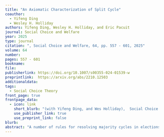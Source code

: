 ```yaml
---
title: "An Axiomatic Characterization of Split Cycle"
coauthor: 
  - Yifeng Ding
  - Wesley H. Holliday
authors: Yifeng Ding, Wesley H. Holliday, and Eric Pacuit
journal: Social Choice and Welfare
year: 2025
type: journal
citation: ", Social Choice and Welfare, 64, pp. 557 - 601, 2025"
volume: 64
number: 
pages: 557 - 601
bookname: 
file: 
publisherlink: https://doi.org/10.1007/s00355-024-01539-w 
preprintlink:  https://arxiv.org/abs/2210.12503
additionaldata:
tags: 
  - Social Choice Theory
front_page: true
frontpage_data:
  - icon: link 
    short_blurb: "(with Yifeng Ding, and Wes Holliday),  Social Choice and Welfare, 2025"
    use_publisher_link: true
    use_preprint_link: false
blurb: 
abstract: "A number of rules for resolving majority cycles in elections have been proposed in the literature. Recently, Holliday and Pacuit (Journal of Theoretical Politics 33 (2021) 475-524) axiomatically characterized the class of rules refined by one such cycle-resolving rule, dubbed Split Cycle: in each majority cycle, discard the majority preferences with the smallest majority margin. They showed that any rule satisfying five standard axioms, plus a weakening of Arrow's Independence of Irrelevant Alternatives (IIA) called Coherent IIA, is refined by Split Cycle. In this paper, we go further and show that Split Cycle is the only rule satisfying the axioms of Holliday and Pacuit together with two additional axioms: Coherent Defeat and Positive Involvement in Defeat. Coherent Defeat states that any majority preference not occurring in a cycle is retained, while Positive Involvement in Defeat is closely related to the well-known axiom of Positive Involvement (as in J. Perez, Social Choice and Welfare 18 (2001) 601-616). We characterize Split Cycle not only as a collective choice rule but also as a social choice correspondence, over both profiles of linear ballots and profiles of ballots allowing ties."
---
```

    
